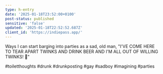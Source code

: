 ```yaml
---
type: h-entry
date: '2025-01-18T23:52:00+0100'
post-status: published
sensitive: 'false'
updated: '2025-01-18T22:52:52.687Z'
client_id: 'https://indiepass.app/'
---
```

Ways I can start barging into parties as a sad, old man, "I'VE COME HERE TO TEAR APART TWINKS AND DRINK BEER AND I'M ALL OUT OF WILLING TWINKS! 🤠"

#toiletthoughts #drunk #drunkposting #gay #sadboy #imagining #parties
